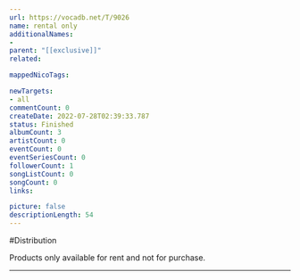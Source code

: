 ```yaml
---
url: https://vocadb.net/T/9026
name: rental only
additionalNames: 
- 
parent: "[[exclusive]]"
related:

mappedNicoTags:

newTargets:
- all
commentCount: 0
createDate: 2022-07-28T02:39:33.787
status: Finished
albumCount: 3
artistCount: 0
eventCount: 0
eventSeriesCount: 0
followerCount: 1
songListCount: 0
songCount: 0
links: 

picture: false
descriptionLength: 54
---
```


#Distribution

Products only available for rent and not for purchase.

---

